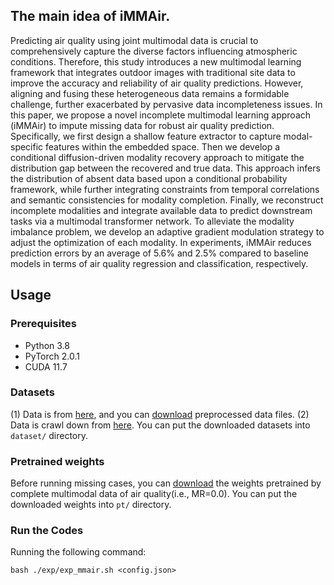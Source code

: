 ## The main idea of iMMAir.
Predicting air quality using joint multimodal data is crucial to comprehensively capture the diverse factors influencing atmospheric conditions. Therefore, this study introduces a new multimodal learning framework that integrates outdoor images with traditional site data to improve the accuracy and reliability of air quality predictions. However, aligning and fusing these heterogeneous data remains a formidable challenge, further exacerbated by pervasive data incompleteness issues. In this paper, we propose a novel incomplete multimodal learning approach (iMMAir) to impute missing data for robust air quality prediction. Specifically, we first design a shallow feature extractor to capture modal-specific features within the embedded space.
Then we develop a conditional diffusion-driven modality recovery approach to mitigate the distribution gap between the recovered and true data. This approach infers the distribution of absent data based upon a conditional probability framework, while further integrating constraints from temporal correlations and semantic consistencies for modality completion. Finally, we reconstruct incomplete modalities and integrate available data to predict downstream tasks via a multimodal transformer network. To alleviate the modality imbalance problem, we develop an adaptive gradient modulation strategy to adjust the optimization of each modality. In experiments, iMMAir reduces prediction errors by an average of 5.6% and 2.5% compared to baseline models in terms of air quality regression and classification, respectively.
## Usage

### Prerequisites
- Python 3.8
- PyTorch 2.0.1
- CUDA 11.7

### Datasets
(1) Data is from [here](https://dl.acm.org/doi/abs/10.1145/3191752), and you can [download](https://drive.google.com/drive/folders/1onxwxoWCcORa51cxp5VIbFU7GzT0dO-m?usp=drive_link) preprocessed data files.
(2) Data is crawl down from [here](https://www.tour-beijing.com/real_time_weather_photo/).
You can put the downloaded datasets into `dataset/` directory.

### Pretrained weights
Before running missing cases, you can [download](https://drive.google.com/drive/folders/11jeaq5x8ywgAGT0uW5yOQz6ePYamlrG7?usp=drive_link) the weights pretrained by complete multimodal data of air quality(i.e., MR=0.0).
You can put the downloaded weights into `pt/` directory.

### Run the Codes
Running the following command:
```
bash ./exp/exp_mmair.sh <config.json>
```
